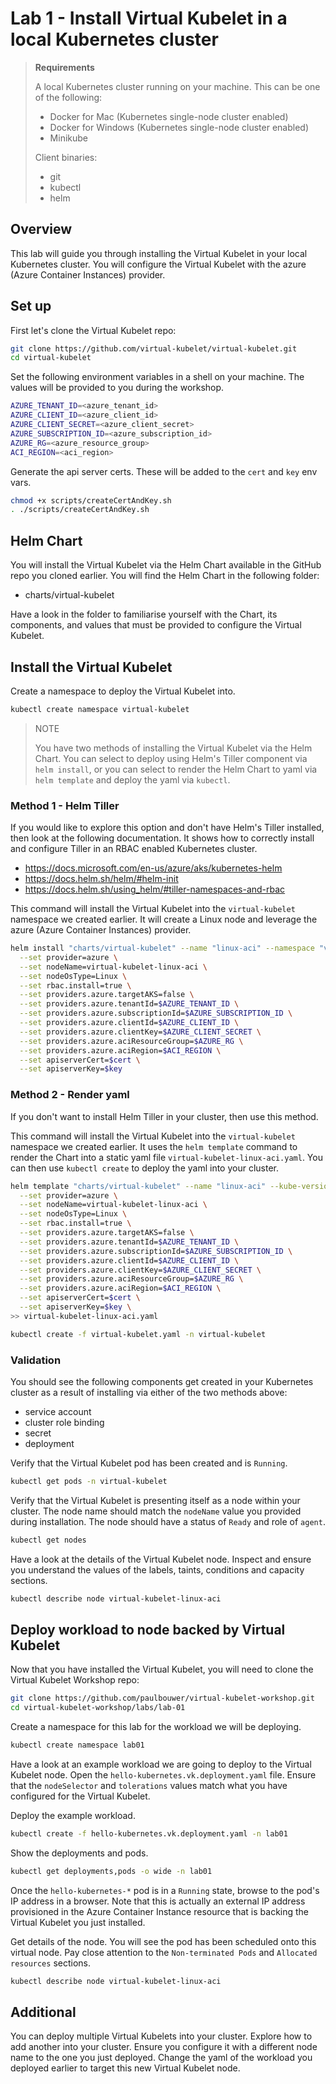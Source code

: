 # Lab 1 - Install Virtual Kubelet in a local Kubernetes cluster

> **Requirements**
>
> A local Kubernetes cluster running on your machine. This can be one of the following:
> - Docker for Mac (Kubernetes single-node cluster enabled)
> - Docker for Windows (Kubernetes single-node cluster enabled)
> - Minikube
>
> Client binaries:
> - git
> - kubectl
> - helm

## Overview

This lab will guide you through installing the Virtual Kubelet in your local Kubernetes cluster. You will configure the Virtual Kubelet with the azure (Azure Container Instances) provider.

## Set up

First let's clone the Virtual Kubelet repo:

```bash
git clone https://github.com/virtual-kubelet/virtual-kubelet.git
cd virtual-kubelet
```

Set the following environment variables in a shell on your machine. The values will be provided to you during the workshop.

```bash
AZURE_TENANT_ID=<azure_tenant_id>
AZURE_CLIENT_ID=<azure_client_id>
AZURE_CLIENT_SECRET=<azure_client_secret>
AZURE_SUBSCRIPTION_ID=<azure_subscription_id>
AZURE_RG=<azure_resource_group>
ACI_REGION=<aci_region>
```

Generate the api server certs. These will be added to the `cert` and `key` env vars.

```bash
chmod +x scripts/createCertAndKey.sh
. ./scripts/createCertAndKey.sh
```

## Helm Chart

You will install the Virtual Kubelet via the Helm Chart available in the GitHub repo you cloned earlier. You will find the Helm Chart in the following folder:

- charts/virtual-kubelet

Have a look in the folder to familiarise yourself with the Chart, its components, and values that must be provided to configure the Virtual Kubelet.

## Install the Virtual Kubelet

Create a namespace to deploy the Virtual Kubelet into.

```bash
kubectl create namespace virtual-kubelet
```
> NOTE
>
> You have two methods of installing the Virtual Kubelet via the Helm Chart. You can select to deploy using Helm's Tiller component via `helm install`, or you can select to render the Helm Chart to yaml via `helm template` and deploy the yaml via `kubectl`.
> 

### Method 1 - Helm Tiller

If you would like to explore this option and don't have Helm's Tiller installed, then look at the following documentation. It shows how to correctly install and configure Tiller in an RBAC enabled Kubernetes cluster.

- https://docs.microsoft.com/en-us/azure/aks/kubernetes-helm
- https://docs.helm.sh/helm/#helm-init
- https://docs.helm.sh/using_helm/#tiller-namespaces-and-rbac

This command will install the Virtual Kubelet into the `virtual-kubelet` namespace we created earlier. It will create a Linux node and leverage the azure (Azure Container Instances) provider.

```bash
helm install "charts/virtual-kubelet" --name "linux-aci" --namespace "virtual-kubelet" \
  --set provider=azure \
  --set nodeName=virtual-kubelet-linux-aci \
  --set nodeOsType=Linux \
  --set rbac.install=true \
  --set providers.azure.targetAKS=false \
  --set providers.azure.tenantId=$AZURE_TENANT_ID \
  --set providers.azure.subscriptionId=$AZURE_SUBSCRIPTION_ID \
  --set providers.azure.clientId=$AZURE_CLIENT_ID \
  --set providers.azure.clientKey=$AZURE_CLIENT_SECRET \
  --set providers.azure.aciResourceGroup=$AZURE_RG \
  --set providers.azure.aciRegion=$ACI_REGION \
  --set apiserverCert=$cert \
  --set apiserverKey=$key
```

### Method 2 - Render yaml

If you don't want to install Helm Tiller in your cluster, then use this method.

This command will install the Virtual Kubelet into the `virtual-kubelet` namespace we created earlier. It uses the `helm template` command to render the Chart into a static yaml file `virtual-kubelet-linux-aci.yaml`. You can then use `kubectl create` to deploy the yaml into your cluster.

```bash
helm template "charts/virtual-kubelet" --name "linux-aci" --kube-version "1.10" --namespace "virtual-kubelet" \
  --set provider=azure \
  --set nodeName=virtual-kubelet-linux-aci \
  --set nodeOsType=Linux \
  --set rbac.install=true \
  --set providers.azure.targetAKS=false \
  --set providers.azure.tenantId=$AZURE_TENANT_ID \
  --set providers.azure.subscriptionId=$AZURE_SUBSCRIPTION_ID \
  --set providers.azure.clientId=$AZURE_CLIENT_ID \
  --set providers.azure.clientKey=$AZURE_CLIENT_SECRET \
  --set providers.azure.aciResourceGroup=$AZURE_RG \
  --set providers.azure.aciRegion=$ACI_REGION \
  --set apiserverCert=$cert \
  --set apiserverKey=$key \
>> virtual-kubelet-linux-aci.yaml

kubectl create -f virtual-kubelet.yaml -n virtual-kubelet
```

### Validation

You should see the following components get created in your Kubernetes cluster as a result of installing via either of the two methods above:

- service account
- cluster role binding
- secret
- deployment

Verify that the Virtual Kubelet pod has been created and is `Running`.

```bash
kubectl get pods -n virtual-kubelet
```

Verify that the Virtual Kubelet is presenting itself as a node within your cluster. The node name should match the `nodeName` value you provided during installation. The node should have a status of `Ready` and role of `agent`.

```bash
kubectl get nodes
```

Have a look at the details of the Virtual Kubelet node. Inspect and ensure you understand the values of the labels, taints, conditions and capacity sections.

```bash
kubectl describe node virtual-kubelet-linux-aci
```

## Deploy workload to node backed by Virtual Kubelet

Now that you have installed the Virtual Kubelet, you will need to clone the Virtual Kubelet Workshop repo:

```bash
git clone https://github.com/paulbouwer/virtual-kubelet-workshop.git
cd virtual-kubelet-workshop/labs/lab-01
```

Create a namespace for this lab for the workload we will be deploying.

```bash
kubectl create namespace lab01
```

Have a look at an example workload we are going to deploy to the Virtual Kubelet node. Open the `hello-kubernetes.vk.deployment.yaml` file. Ensure that the `nodeSelector` and `tolerations` values match what you have configured for the Virtual Kubelet.

Deploy the example workload.

```bash
kubectl create -f hello-kubernetes.vk.deployment.yaml -n lab01
```

Show the deployments and pods.

```bash
kubectl get deployments,pods -o wide -n lab01
```

Once the `hello-kubernetes-*` pod is in a `Running` state, browse to the pod's IP address in a browser. Note that this is actually an external IP address provisioned in the Azure Container Instance resource that is backing the Virtual Kubelet you just installed.

Get details of the node. You will see the pod has been scheduled onto this virtual node. Pay close attention to the `Non-terminated Pods` and `Allocated resources` sections.

```bash
kubectl describe node virtual-kubelet-linux-aci
```

## Additional

You can deploy multiple Virtual Kubelets into your cluster. Explore how to add another into your cluster. Ensure you configure it with a different node name to the one you just deployed. Change the yaml of the workload you deployed earlier to target this new Virtual Kubelet node.